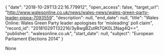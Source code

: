 {
  "date": "2018-10-29T13:22:16.779912", 
  "open_access": false, 
  "target_url": "http://www.walesonline.co.uk/news/wales-news/wales-green-party-leader-pippa-7093559", 
  "description": null, 
  "end_date": null, 
  "title": "Wales Online: Wales Green Party leader apologises for 'misleading' poll claim", 
  "record_id": "20181029T132216/3y8wgBZutRt7QK0L3Nag4Q==", 
  "publisher": "walesonline.co.uk", 
  "start_date": null, 
  "subject": "European Parliament Elections 2014"
}

None